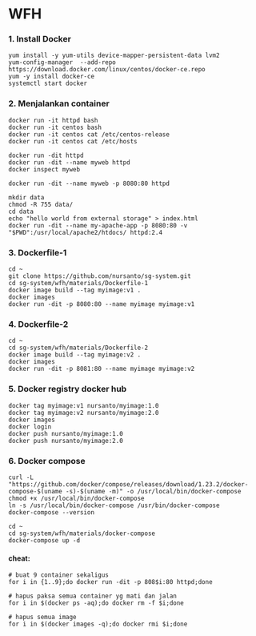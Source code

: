 # WFH

### 1. Install Docker
	yum install -y yum-utils device-mapper-persistent-data lvm2 
	yum-config-manager  --add-repo https://download.docker.com/linux/centos/docker-ce.repo 
	yum -y install docker-ce
	systemctl start docker

### 2. Menjalankan container
	docker run -it httpd bash
	docker run -it centos bash
	docker run -it centos cat /etc/centos-release
	docker run -it centos cat /etc/hosts

	docker run -dit httpd
	docker run -dit --name myweb httpd
	docker inspect myweb

	docker run -dit --name myweb -p 8080:80 httpd

	mkdir data
	chmod -R 755 data/
	cd data
	echo "hello world from external storage" > index.html
	docker run -dit --name my-apache-app -p 8080:80 -v "$PWD":/usr/local/apache2/htdocs/ httpd:2.4

### 3. Dockerfile-1
	cd ~
	git clone https://github.com/nursanto/sg-system.git
	cd sg-system/wfh/materials/Dockerfile-1
	docker image build --tag myimage:v1 .
	docker images
	docker run -dit -p 8080:80 --name myimage myimage:v1

### 4. Dockerfile-2
	cd ~
	cd sg-system/wfh/materials/Dockerfile-2
	docker image build --tag myimage:v2 .
	docker images
	docker run -dit -p 8081:80 --name myimage myimage:v2

### 5. Docker registry docker hub
	docker tag myimage:v1 nursanto/myimage:1.0
	docker tag myimage:v2 nursanto/myimage:2.0
	docker images
	docker login
	docker push nursanto/myimage:1.0
	docker push nursanto/myimage:2.0

### 6. Docker compose
	curl -L "https://github.com/docker/compose/releases/download/1.23.2/docker-compose-$(uname -s)-$(uname -m)" -o /usr/local/bin/docker-compose 
	chmod +x /usr/local/bin/docker-compose 
	ln -s /usr/local/bin/docker-compose /usr/bin/docker-compose 
	docker-compose --version 

	cd ~
	cd sg-system/wfh/materials/docker-compose
	docker-compose up -d



#### cheat:
	# buat 9 container sekaligus
	for i in {1..9};do docker run -dit -p 808$i:80 httpd;done

	# hapus paksa semua container yg mati dan jalan
	for i in $(docker ps -aq);do docker rm -f $i;done

	# hapus semua image
	for i in $(docker images -q);do docker rmi $i;done	